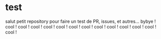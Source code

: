 # test
salut petit repository pour faire un test de PR, issues, et autres...
bybye !
cool ! cool ! cool ! cool ! cool ! cool ! cool ! cool ! cool ! cool ! cool ! cool ! cool ! 
